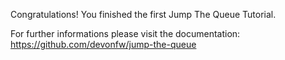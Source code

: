Congratulations! You finished the first Jump The Queue Tutorial.

For further informations please visit the documentation: https://github.com/devonfw/jump-the-queue
